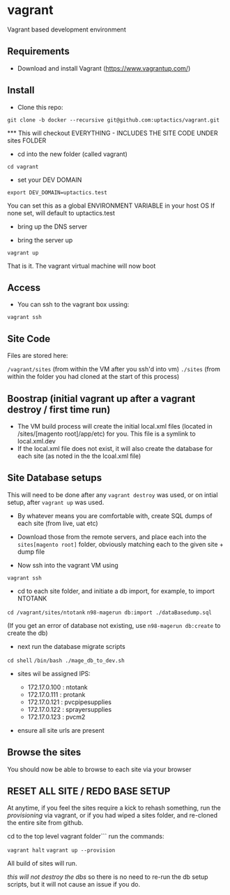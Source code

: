 # vagrant

Vagrant based development environment

## Requirements

* Download and install Vagrant (https://www.vagrantup.com/)

## Install

* Clone this repo: 

```git clone -b docker --recursive git@github.com:uptactics/vagrant.git```

*** This will checkout EVERYTHING - INCLUDES THE SITE CODE UNDER sites FOLDER

* cd into the new folder (called vagrant) 

```cd vagrant```

* set your DEV DOMAIN

```export DEV_DOMAIN=uptactics.test```

You can set this as a global ENVIRONMENT VARIABLE in your host OS
If none set, will default to uptactics.test

* bring up the DNS server



* bring the server up 

```vagrant up```

That is it. The vagrant virtual machine will now boot

## Access

* You can ssh to the vagrant box ussing:

```vagrant ssh```

## Site Code

Files are stored here: 

```/vagrant/sites``` (from within the VM after you ssh'd into vm)
```./sites``` (from within the folder you had cloned at the start of this process)

## Boostrap (initial vagrant up after a vagrant destroy / first time run)

* The VM build process will create the initial local.xml files (located in /sites/[magento root]/app/etc) for you. 
  This file is a symlink to local.xml.dev
* If the local.xml file does not exist, it will also create the database for each site (as noted in the the lcoal.xml file) 

## Site Database setups

This will need to be done after any ```vagrant destroy``` was used, or on intial setup, after ```vagrant up``` was used. 

* By whatever means you are comfortable with, create SQL dumps of each site (from live, uat etc)
* Download those from the remote servers, and place each into the ```sites[magento root]``` folder, obviously matching each    to the given site + dump file

* Now ssh into the vagrant VM using 

```vagrant ssh```

* cd to each site folder, and initiate a db import, for example, to import NTOTANK

```cd /vagrant/sites/ntotank```
```n98-magerun db:import ./dataBasedump.sql```

(If you get an error of database not existing, use ```n98-magerun db:create``` to create the db)

* next run the database migrate scripts

```cd shell```
```/bin/bash ./mage_db_to_dev.sh```

* sites wil be assigned IPS:

    * 172.17.0.100 : ntotank
    * 172.17.0.111 : protank
    * 172.17.0.121 : pvcpipesupplies
    * 172.17.0.122 : sprayersupplies
    * 172.17.0.123 : pvcm2

* ensure all site urls are present

## Browse the sites

You should now be able to browse to each site via your browser

## RESET ALL SITE / REDO BASE SETUP

At anytime, if you feel the sites require a kick to rehash something, run the *provisioning* via vagrant, or if you had wiped a sites folder, and re-cloned the entire site from github.

cd to the top level vagrant folder```
run the commands: 

```vagrant halt```
```vagrant up --provision```

All build of sites will run.

*this will not destroy the dbs* so there is no need to re-run the db setup scripts, but it will not cause an issue if you do.







